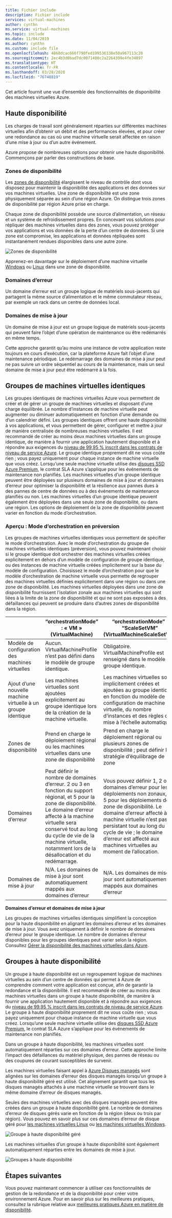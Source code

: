 ```yaml
---
title: Fichier include
description: Fichier include
services: virtual-machines
author: cynthn
ms.service: virtual-machines
ms.topic: include
ms.date: 11/04/2019
ms.author: cynthn
ms.custom: include file
ms.openlocfilehash: 4860dcac666f790fed199536338e50a967113c20
ms.sourcegitcommit: 2ec4b3d0bad7dc0071400c2a2264399e4fe34897
ms.translationtype: HT
ms.contentlocale: fr-FR
ms.lasthandoff: 03/28/2020
ms.locfileid: "76748819"
---
```

Cet article fournit une vue d’ensemble des fonctionnalités de disponibilité des machines virtuelles Azure.

## <a name="high-availability"></a>Haute disponibilité

Les charges de travail sont généralement réparties sur différentes machines virtuelles afin d’obtenir un débit et des performances élevées, et pour créer une redondance au cas où une machine virtuelle serait affectée en raison d’une mise à jour ou d’un autre événement. 

Azure propose de nombreuses options pour obtenir une haute disponibilité. Commençons par parler des constructions de base. 

### <a name="availability-zones"></a>Zones de disponibilité

Les [zones de disponibilité](../articles/availability-zones/az-overview.md) élargissent le niveau de contrôle dont vous disposez pour maintenir la disponibilité des applications et des données sur vos machines virtuelles. Une zone de disponibilité est une zone physiquement séparée au sein d’une région Azure. On distingue trois zones de disponibilité par région Azure prise en charge. 

Chaque zone de disponibilité possède une source d’alimentation, un réseau et un système de refroidissement propres. En concevant vos solutions pour répliquer des machines virtuelles dans des zones, vous pouvez protéger vos applications et vos données de la perte d’un centre de données. Si une zone est compromise, les applications et données répliquées sont instantanément rendues disponibles dans une autre zone. 

![Zones de disponibilité](./media/virtual-machines-common-regions-and-availability/three-zones-per-region.png)

Apprenez-en davantage sur le déploiement d’une machine virtuelle [Windows](../articles/virtual-machines/windows/create-powershell-availability-zone.md) ou [Linux](../articles/virtual-machines/linux/create-cli-availability-zone.md) dans une zone de disponibilité.


### <a name="fault-domains"></a>Domaines d’erreur

Un domaine d’erreur est un groupe logique de matériels sous-jacents qui partagent la même source d’alimentation et le même commutateur réseau, par exemple un rack dans un centre de données local. 

### <a name="update-domains"></a>Domaines de mise à jour

Un domaine de mise à jour est un groupe logique de matériels sous-jacents qui peuvent faire l’objet d’une opération de maintenance ou être redémarrés en même temps. 

Cette approche garantit qu’au moins une instance de votre application reste toujours en cours d’exécution, car la plateforme Azure fait l’objet d’une maintenance périodique. Le redémarrage des domaines de mise à jour peut ne pas suivre un ordre séquentiel au cours de la maintenance, mais un seul domaine de mise à jour peut être redémarré à la fois.


## <a name="virtual-machines-scale-sets"></a>Groupes de machines virtuelles identiques 

Les groupes identiques de machines virtuelles Azure vous permettent de créer et de gérer un groupe de machines virtuelles et disposant d’une charge équilibrée. Le nombre d’instances de machine virtuelle peut augmenter ou diminuer automatiquement en fonction d’une demande ou d’un calendrier défini. Les groupes identiques offrent une haute disponibilité à vos applications, et vous permettent de gérer, configurer et mettre à jour de manière centralisée de nombreuses machines virtuelles. Il est recommandé de créer au moins deux machines virtuelles dans un groupe identique, de manière à fournir une application hautement disponible et à répondre aux exigences du [niveau de 99,95 % inscrit dans les contrats de niveau de service Azure](https://azure.microsoft.com/support/legal/sla/virtual-machines/). Le groupe identique proprement dit ne vous coûte rien ; vous payez uniquement pour chaque instance de machine virtuelle que vous créez. Lorsqu’une seule machine virtuelle utilise des [disques SSD Azure Premium](https://docs.microsoft.com/azure/virtual-machines/windows/disks-types#premium-ssd), le contrat SLA Azure s’applique pour les événements de maintenance non planifiés. Les machines virtuelles d’un groupe identique peuvent être déployées sur plusieurs domaines de mise à jour et domaines d’erreur pour optimiser la disponibilité et la résilience aux pannes dues à des pannes de centre de données ou à des événements de maintenance planifiés ou non. Les machines virtuelles d’un groupe identique peuvent également être déployées dans une seule zone de disponibilité, ou dans une région. Les options de déploiement de la zone de disponibilité peuvent varier en fonction du mode d’orchestration.

### <a name="preview-orchestration-mode-preview"></a>Aperçu : Mode d’orchestration en préversion
Les groupes de machines virtuelles identiques vous permettent de spécifier le mode d’orchestration.  Avec le mode d’orchestration du groupe de machines virtuelles identiques (préversion), vous pouvez maintenant choisir si le groupe identique doit orchestrer des machines virtuelles créées explicitement en dehors d’un modèle de configuration de groupe identique, ou des instances de machine virtuelle créées implicitement sur la base du modèle de configuration. Choisissez le mode d’orchestration pour que le modèle d’orchestration de machine virtuelle vous permette de regrouper des machines virtuelles définies explicitement dans une région ou dans une zone de disponibilité. Les machines virtuelles déployées dans une zone de disponibilité fournissent l’isolation zonale aux machines virtuelles qui sont liées à la limite de la zone de disponibilité et qui ne sont pas exposées à des défaillances qui peuvent se produire dans d’autres zones de disponibilité dans la région. 

|   | “orchestrationMode” : « VM » (VirtualMachine)| “orchestrationMode” : “ScaleSetVM” (VirtualMachineScaleSetVM) |
|----|----|----|
| Modèle de configuration des machines virtuelles| Aucun. VirtualMachineProfile n’est pas défini dans le modèle de groupe identique. | Obligatoire. VirtualMachineProfile est renseigné dans le modèle de groupe identique. |
| Ajout d’une nouvelle machine virtuelle à un groupe identique| Les machines virtuelles sont ajoutées explicitement au groupe identique lors de la création de la machine virtuelle. | Les machines virtuelles sont implicitement créées et ajoutées au groupe identique en fonction du modèle de configuration de machine virtuelle, du nombre d’instances et des règles de mise à l’échelle automatique. |
| Zones de disponibilité| Prend en charge le déploiement régional ou les machines virtuelles dans une zone de disponibilité| Prend en charge le déploiement régional ou plusieurs zones de disponibilité ; peut définir la stratégie d’équilibrage de zone |
| Domaines d’erreur| Peut définir le nombre de domaines d’erreur. 2 ou 3 en fonction du support régional, et 5 pour la zone de disponibilité. Le domaine d’erreur affecté à la machine virtuelle sera conservé tout au long du cycle de vie de la machine virtuelle, notamment lors de la désallocation et du redémarrage. | Vous pouvez définir 1, 2 ou 3 domaines d’erreur pour les déploiements non zonaux, et 5 pour les déploiements de zone de disponibilité. Le domaine d’erreur affecté à la machine virtuelle n’est pas persistant tout au long du cycle de vie ; le domaine d’erreur est affecté aux machines virtuelles au moment de l’allocation. |
| Domaines de mise à jour| N/A. Les domaines de mise à jour sont automatiquement mappés aux domaines d’erreur| N/A. Les domaines de mise à jour sont automatiquement mappés aux domaines d’erreur |

**Domaines d’erreur et domaines de mise à jour**

Les groupes de machines virtuelles identiques simplifient la conception pour la haute disponibilité en alignant les domaines d’erreur et les domaines de mise à jour. Vous avez uniquement à définir le nombre de domaines d’erreur pour le groupe identique. Le nombre de domaines d’erreur disponibles pour les groupes identiques peut varier selon la région. Consultez [Gérer la disponibilité des machines virtuelles dans Azure](https://docs.microsoft.com/azure/virtual-machines/windows/manage-availability).


## <a name="availability-sets"></a>Groupes à haute disponibilité
Un groupe à haute disponibilité est un regroupement logique de machines virtuelles au sein d’un centre de données qui permet à Azure de comprendre comment votre application est conçue, afin de garantir la redondance et la disponibilité. Il est recommandé de créer au moins deux machines virtuelles dans un groupe à haute disponibilité, de manière à fournir une application hautement disponible et à répondre aux exigences du [niveau de 99,95 % inscrit dans les contrats de niveau de service Azure](https://azure.microsoft.com/support/legal/sla/virtual-machines/). Le groupe à haute disponibilité proprement dit ne vous coûte rien ; vous payez uniquement pour chaque instance de machine virtuelle que vous créez. Lorsqu’une seule machine virtuelle utilise des [disques SSD Azure Premium](../articles/virtual-machines/windows/disks-types.md#premium-ssd), le contrat SLA Azure s’applique pour les événements de maintenance non planifiés.

Dans un groupe à haute disponibilité, les machines virtuelles sont automatiquement réparties sur ces domaines d’erreur. Cette approche limite l’impact des défaillances du matériel physique, des pannes de réseau ou des coupures de courant susceptibles de survenir.

Les machines virtuelles faisant appel à [Azure Disques managés](../articles/virtual-machines/windows/faq-for-disks.md) sont alignées sur les domaines d’erreur des disques managés lorsqu’un groupe à haute disponibilité géré est utilisé. Cet alignement garantit que tous les disques managés attachés à une machine virtuelle se trouvent dans le même domaine d’erreur de disques managés. 

Seules des machines virtuelles avec des disques managés peuvent être créées dans un groupe à haute disponibilité géré. Le nombre de domaines d’erreur de disques gérés varie en fonction de la région (deux ou trois par région). Vous pouvez en savoir plus sur ces domaines d’erreur de disque géré pour [les machines virtuelles Linux](../articles/virtual-machines/linux/manage-availability.md?#use-managed-disks-for-vms-in-an-availability-set) ou [les machines virtuelles Windows](../articles/virtual-machines/windows/manage-availability.md?#use-managed-disks-for-vms-in-an-availability-set).

![Groupe à haute disponibilité géré](./media/virtual-machines-common-manage-availability/md-fd-updated.png)


Les machines virtuelles d’un groupe à haute disponibilité sont également automatiquement réparties entre les domaines de mise à jour. 

![Groupes à haute disponibilité](./media/virtual-machines-common-manage-availability/ud-fd-configuration.png)

## <a name="next-steps"></a>Étapes suivantes
Vous pouvez maintenant commencer à utiliser ces fonctionnalités de gestion de la redondance et de la disponibilité pour créer votre environnement Azure. Pour en savoir plus sur les meilleures pratiques, consultez la rubrique relative aux [meilleures pratiques Azure en matière de disponibilité](/azure/architecture/checklist/resiliency-per-service).

